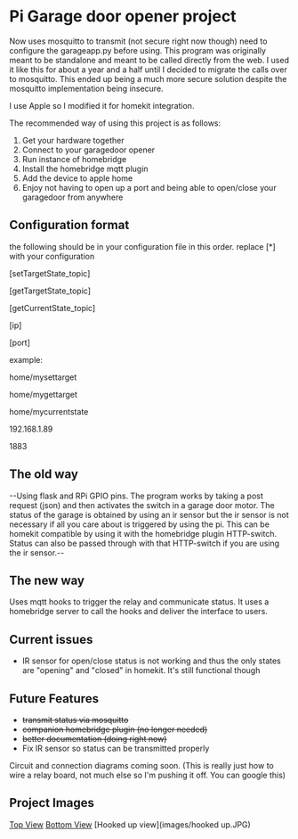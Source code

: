 # Pi Garage door opener project

Now uses mosquitto to transmit (not secure right now though)
need to configure the garageapp.py before using.
This program was originally meant to be standalone and meant
to be called directly from the web. I used it like this for
about a year and a half until I decided to migrate the calls
over to mosquitto. This ended up being a much more secure solution
despite the mosquitto implementation being insecure.

I use Apple so I modified it for homekit integration.

The recommended way of using this project is as follows:

1. Get your hardware together
2. Connect to your garagedoor opener
3. Run instance of homebridge
4. Install the homebridge mqtt plugin
5. Add the device to apple home
6. Enjoy not having to open up a port and being able to open/close your garagedoor from anywhere

## Configuration format

the following should be in your configuration file in this order.
replace [\*] with your configuration

[setTargetState\_topic]

[getTargetState\_topic]

[getCurrentState\_topic]

[ip]

[port]

example:

home/mysettarget

home/mygettarget

home/mycurrentstate

192.168.1.89

1883


## The old way
--Using flask and RPi GPIO pins.
The program works by taking a post request (json)
and then activates the switch in a garage door motor.
The status of the garage is obtained by using an ir sensor
but the ir sensor is not necessary if all you care about is
triggered by using the pi. This can be homekit compatible by
using it with the homebridge plugin HTTP-switch. Status can
also be passed through with that HTTP-switch if you are using
the ir sensor.--

## The new way

Uses mqtt hooks to trigger the relay and communicate status. It uses a homebridge server
to call the hooks and deliver the interface to users.

## Current issues

- IR sensor for open/close status is not working and thus the only states are "opening" and "closed" in homekit. It's still functional though


## Future Features

- ~~transmit status via mosquitto~~
- ~~companion homebridge plugin (no longer needed)~~
- ~~better documentation (doing right now)~~
- Fix IR sensor so status can be transmitted properly

Circuit and connection diagrams coming soon. (This is really just how to wire a relay board, not much else so I'm pushing it off. You can google this)

## Project Images

[Top View](images/top.JPG)
[Bottom View](images/bottom.JPG)
[Hooked up view](images/hooked up.JPG)
